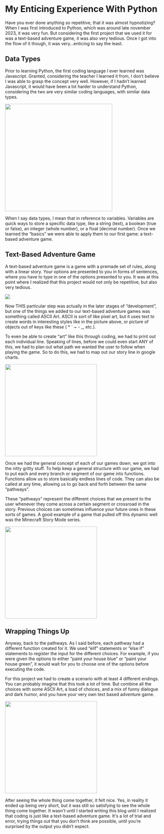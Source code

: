 # My Enticing Experience With Python

Have you ever done anything so repetitive, that it was almost hypnotizing? When I was first introduced to Python, which was around late november 2023, it was very fun. But considering the first project that we used it for was a text-based adventure game, it was also very tedious. Once I got into the flow of it though, it was very…enticing to say the least.

## Data Types

Prior to learning Python, the first coding language I ever learned was Javascript. Granted, considering the teacher I learned it from, I don’t believe I was able to grasp the concept very well. However, if I hadn’t learned Javascript, it would have been a lot harder to understand Python, considering the two are very similar coding languages, with similar data types.
 
<img src="/blog/images/data_types.png" height="350">

When I say data types, I mean that in reference to variables. Variables are quick ways to store a specific data type, like a string (text), a boolean (true or false), an integer (whole number), or a float (decimal number). Once we learned the “basics” we were able to apply them to our first game: a text-based adventure game.

## Text-Based Adventure Game

A text-based adventure game is a game with a premade set of rules, along with a linear story. Your options are presented to you in forms of sentences, where you have to type in one of the options presented to you. It was at this point where I realized that this project would not only be repetitive, but also very tedious.

<img src="/blog/images/game_title.png">

Now THIS particular step was actually in the later stages of “development”, but one of the things we added to our text-based adventure games was something called ASCII Art. ASCII is sort of like pixel art, but it uses text to create words in interesting styles like in the picture above, or picture of objects out of keys like these ( * ` ~ - _, etc.).

To even be able to create “art” like this through coding, we had to print out each individual line. Speaking of lines, before we could even start ANY of this, we had to plan out what path we wanted the user to follow when playing the game. So to do this, we had to map out our story line in google charts.

<img src="/blog/images/game_storyboard.png" height = "300">

Once we had the general concept of each of our games down, we got into the nitty gritty stuff. To help keep a general structure with our game, we had to put each and every branch or segment of our game into functions. Functions allow us to store basically endless lines of code. They can also be called at any time, allowing us to go back and forth between the same “pathways”.

These “pathways” represent the different choices that we present to the user whenever they come across a certain segment or crossroad in the story. Previous choices can sometimes influence your future ones in these sorts of games. A good example of a game that pulled off this dynamic well was the Minecraft Story Mode series.

<img src="/blog/images/function.png" height = "300">

## Wrapping Things Up

Anyway, back to the pathways. As I said before, each pathway had a different function created for it. We used “elif” statements or “else if” statements to register the input for the different choices. For example, if you were given the options to either “paint your house blue” or “paint your house green”, it would wait for you to choose one of the options before executing the code.

For this project we had to create a scenario with at least 4 different endings. You can probably imagine that this took a lot of time. But combine all the choices with some ASCII Art, a load of choices, and a mix of funny dialogue and dark humor, and you have your very own text based adventure game.

<img src="/blog/images/text_game_run.png" height = "300">

After seeing the whole thing come together, it felt nice. Yes, in reality it ended up being very short, but it was still so satisfying to see the whole thing come together. It wasn't until I started writing this blog until I realized that coding is just like a text-based adventure game. It's a lot of trial and error, trying things out that you don’t think are possible, until you’re surprised by the output you didn’t expect.
